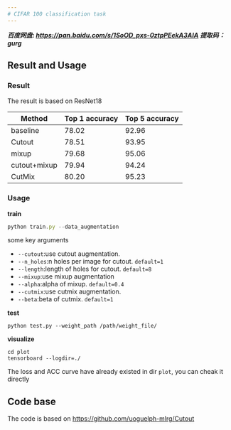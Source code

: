 ```yaml
---
# CIFAR 100 classification task
---
```


***百度网盘: https://pan.baidu.com/s/1SoOD_pxs-0ztpPEekA3AlA 提取码：gurg***

## Result and Usage
### Result
The result is based on ResNet18


| Method       | Top 1 accuracy | Top 5  accuracy |
| ------------ | -------------- | --------------- |
| baseline     | 78.02          | 92.96           |
| Cutout       | 78.51          | 93.95           |
| mixup        | 79.68          | 95.06           |
| cutout+mixup | 79.94          | 94.24           |
| CutMix       | 80.20          | 95.23           |
### Usage
 **train**
``` javascript
python train.py --data_augmentation
```
some key arguments

 - `--cutout`:use cutout augmentation. 
 - `--n_holes`:n holes per image for cutout. `default=1`
 - `--length`:length of holes for cutout. `default=8`
 - `--mixup`:use mixup augmentation
 - `--alpha`:alpha of mixup. `default=0.4`
 - `--cutmix`:use cutmix augmentation.
 - `--beta`:beta of cutmix. `default=1`
   
  **test**
  
  `python test.py --weight_path /path/weight_file/`
  
  **visualize**
  ```
  cd plot
  tensorboard --logdir=./
  ```
  The loss and ACC curve have already existed in dir `plot`, you can cheak it directly

## Code base
  The code is based on https://github.com/uoguelph-mlrg/Cutout 
	 
